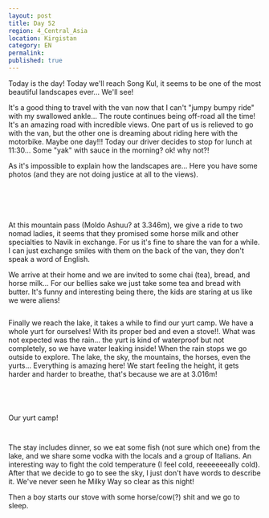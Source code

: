 ```yaml
---
layout: post
title: Day 52
region: 4_Central_Asia
location: Kirgistan
category: EN
permalink:
published: true
---
```


Today is the day! Today we'll reach Song Kul, it seems to be one of the most beautiful landscapes ever... We'll see!

It's a good thing to travel with the van now that I can't "jumpy bumpy ride" with my swallowed ankle... The route continues being off-road all the time! It's an amazing road with incredible views. One part of us is relieved to go with the van, but the other one is dreaming about riding here with the motorbike. Maybe one day!!! Today our driver decides to stop for lunch at 11:30... Some "yak" with sauce in the morning? ok! why not?! 

As it's impossible to explain how the landscapes are... Here you have some photos (and they are not doing justice at all to the views).

<p><a
href="https://lh3.googleusercontent.com/c4K1UHP7n3m0I2FrnEVGpxDn8IoqK6elH1B4uftxSmbrq8aDYa8atXymj-tTjOOOwSRVt7-BmdubrQr4XHLzAVQVw28Rk-QmOGJ4lgd4l9OCrFaEynd3ZK71uWZqafPPY6p72PCZkUP6UuJfw8FgIpfSwV6ERAwXbucNtz6pBqFd3DHyprbNHAHkeHYucns6sVA9tkzPeAV5A_f2aVouxiGmgauyeH7KWa0dT19rw-cyqYoMmbuHSIWUbSGwh_02CM4_wbyvQq52sz3UJ1B7eDHslcsE0zVb0c6S-Hyc5eNYOSSNpvG6zMVQGjTWA9CP_uLQ0AkMY11es7-Lq2xpOPxioqz5Wf2Lcjw6-K5K2BACSwU-RVci0am-hGS57scbKXvOgkY8nXdgL3vWO0NnWxeKcDtFF2sXSWrC3ETwJpQr6zHiPBkysO_Yx1JCsgIKtTkE5b-wqMBkIYgGANXzo2e41J8Yfea6FRHDcgzuos39BXZJToVoNsHr9IFeRQKMEpxG7jxB7s8i6oALvsBx_PXmgFT-9UyMPux9ML516hOI2JynteG81RYmlbDHyz045j9loQW0dzA3JOVrp4RfDb92-8m997PEKgLXz6hdrgldE2n_gwAbHHOvvLlbJeUBufUgkIZjjQuUGhr8ABOzTyvQfZccLJ8RgsmqNel1SplTIZaMfnaDAP6D3A=w840-h630-no"><img 
src="https://lh3.googleusercontent.com/c4K1UHP7n3m0I2FrnEVGpxDn8IoqK6elH1B4uftxSmbrq8aDYa8atXymj-tTjOOOwSRVt7-BmdubrQr4XHLzAVQVw28Rk-QmOGJ4lgd4l9OCrFaEynd3ZK71uWZqafPPY6p72PCZkUP6UuJfw8FgIpfSwV6ERAwXbucNtz6pBqFd3DHyprbNHAHkeHYucns6sVA9tkzPeAV5A_f2aVouxiGmgauyeH7KWa0dT19rw-cyqYoMmbuHSIWUbSGwh_02CM4_wbyvQq52sz3UJ1B7eDHslcsE0zVb0c6S-Hyc5eNYOSSNpvG6zMVQGjTWA9CP_uLQ0AkMY11es7-Lq2xpOPxioqz5Wf2Lcjw6-K5K2BACSwU-RVci0am-hGS57scbKXvOgkY8nXdgL3vWO0NnWxeKcDtFF2sXSWrC3ETwJpQr6zHiPBkysO_Yx1JCsgIKtTkE5b-wqMBkIYgGANXzo2e41J8Yfea6FRHDcgzuos39BXZJToVoNsHr9IFeRQKMEpxG7jxB7s8i6oALvsBx_PXmgFT-9UyMPux9ML516hOI2JynteG81RYmlbDHyz045j9loQW0dzA3JOVrp4RfDb92-8m997PEKgLXz6hdrgldE2n_gwAbHHOvvLlbJeUBufUgkIZjjQuUGhr8ABOzTyvQfZccLJ8RgsmqNel1SplTIZaMfnaDAP6D3A=w840-h630-no" class="oversize" alt=""></a></p>

<p><a
href="https://lh3.googleusercontent.com/UN-fRNm_IA66JCTsWVX69cSuht1kuOVmM7J-sa5jWucPWE0i_e5t0jLimFEkQTZ9PCrRfA5TlLtOhcrDJvV1T1lGICzJVX-B4ApxsDolW681NxKtYEgkZY_jJMP_WjVFHgwuU4JMTcqkquYQmPhxfTGQkhv3yPb0g5dY-nbDpTXIuuDNJ9C3cZgIt7GgLL757APuqT8zu5PExbzLJdZfdlfR4GcmGXLlC6b5dbQ9xr5MXSuy23vFq6_fS-DnYQ50QnMQOWAih4ETYc7VDW6kzDDC-QGcUdBMopGypOvMnL6rcxACbHVOdBy15K4M-PEdPEyIyJxCTFIWwWDx4Q8A1OffZlI0ce_SbeEAO2hjfR2CvW2OC35TaqD9wLDLCuvLjRBMkXaFPJ1yeSK3abcM1B_ifC6r4PepuNpkjM6MJHFM84ful3IbTX4H3d2Hs1CmosIA8VjbamZY0yfj3UFZa1hHxkcH0v5rTUnUT4ecvulOnPaU4MVdUxSLGAcIsaYen3-sbK_EGRzIb-qXdujwYXZl6X_dTcic4x6b6Dp0TSjYwlx2QGj4sDldshxQqF3GpwAJYiX-p89xTrqWmwBUAKXuIPa3mShX9X307_L0Z_Sntb6yGlUvSxnnnb19feYCXRpWcd2_45wb0Pd9JWIZG3VEDYh_lGg7bwK1Vr2x62jrhsM8C8TkjC4keA=w1052-h789-no"><img 
src="https://lh3.googleusercontent.com/UN-fRNm_IA66JCTsWVX69cSuht1kuOVmM7J-sa5jWucPWE0i_e5t0jLimFEkQTZ9PCrRfA5TlLtOhcrDJvV1T1lGICzJVX-B4ApxsDolW681NxKtYEgkZY_jJMP_WjVFHgwuU4JMTcqkquYQmPhxfTGQkhv3yPb0g5dY-nbDpTXIuuDNJ9C3cZgIt7GgLL757APuqT8zu5PExbzLJdZfdlfR4GcmGXLlC6b5dbQ9xr5MXSuy23vFq6_fS-DnYQ50QnMQOWAih4ETYc7VDW6kzDDC-QGcUdBMopGypOvMnL6rcxACbHVOdBy15K4M-PEdPEyIyJxCTFIWwWDx4Q8A1OffZlI0ce_SbeEAO2hjfR2CvW2OC35TaqD9wLDLCuvLjRBMkXaFPJ1yeSK3abcM1B_ifC6r4PepuNpkjM6MJHFM84ful3IbTX4H3d2Hs1CmosIA8VjbamZY0yfj3UFZa1hHxkcH0v5rTUnUT4ecvulOnPaU4MVdUxSLGAcIsaYen3-sbK_EGRzIb-qXdujwYXZl6X_dTcic4x6b6Dp0TSjYwlx2QGj4sDldshxQqF3GpwAJYiX-p89xTrqWmwBUAKXuIPa3mShX9X307_L0Z_Sntb6yGlUvSxnnnb19feYCXRpWcd2_45wb0Pd9JWIZG3VEDYh_lGg7bwK1Vr2x62jrhsM8C8TkjC4keA=w1052-h789-no" class="oversize" alt=""></a></p>

<p><a
href="https://lh3.googleusercontent.com/WT0CXYTQe2vBXYrtedCvsYBOFRyIgUd220laXWTyATWKbneeorKGBU2iW14-vgNhHuF940jcpyodzbEgSGkdOgs8piPVYDMi7vPvJ1l0qb6xU1woEp_a7LxKTLIhzWJHCdC7RfUISds7bc3N-Bvvjrp_U0JLDkcEfInhkMMQPlS6zF9TjQS_SxNieFIE9q4-m9kCPUejL4nyyDjIE8QaBGOi_UgIzKYK-obOp_fowHhJwGKZUnv9g_m5n9EQTGPmdGKtNrlehJWe8TbxBm44pI9kgF-EDinNAuYbLMfyrMEILZVEk8gzmb01e6jwy46G9En_GGOdeA6ORTHK5YF9yf2oKGrqQ0-zILEgZ0QWfO6jM-YtPWOOFEOs5L77ntEAPaz6TRes2a3fR92HfMRsExEatGHZqSnRbi2isrh2xdc6mmsg-XsrbgAdGjcc3qH9k1LSj8xMUfm1SdoxulZLiN-YXMciFI7RUZJPfhJ5cXLtPpYSs-BR3uoYavqlH1OC_9DI36oY8femhYF2fwQqgpDL9VhSEe6almQtWrYyCkldHozh_vW0_--UNpPsm6mjfuUG4jrkxVol7TcR2_c-ZTECLEArFcTjr8isIh_Rw0q09ClWcZ2CP4JQGiilUp6RnUq7zI1mECPqb4NzWsW3X35RUlMjgsy7krYzFfOWNfDUppLRorkZLdUgMQ=w1052-h789-no"><img 
src="https://lh3.googleusercontent.com/WT0CXYTQe2vBXYrtedCvsYBOFRyIgUd220laXWTyATWKbneeorKGBU2iW14-vgNhHuF940jcpyodzbEgSGkdOgs8piPVYDMi7vPvJ1l0qb6xU1woEp_a7LxKTLIhzWJHCdC7RfUISds7bc3N-Bvvjrp_U0JLDkcEfInhkMMQPlS6zF9TjQS_SxNieFIE9q4-m9kCPUejL4nyyDjIE8QaBGOi_UgIzKYK-obOp_fowHhJwGKZUnv9g_m5n9EQTGPmdGKtNrlehJWe8TbxBm44pI9kgF-EDinNAuYbLMfyrMEILZVEk8gzmb01e6jwy46G9En_GGOdeA6ORTHK5YF9yf2oKGrqQ0-zILEgZ0QWfO6jM-YtPWOOFEOs5L77ntEAPaz6TRes2a3fR92HfMRsExEatGHZqSnRbi2isrh2xdc6mmsg-XsrbgAdGjcc3qH9k1LSj8xMUfm1SdoxulZLiN-YXMciFI7RUZJPfhJ5cXLtPpYSs-BR3uoYavqlH1OC_9DI36oY8femhYF2fwQqgpDL9VhSEe6almQtWrYyCkldHozh_vW0_--UNpPsm6mjfuUG4jrkxVol7TcR2_c-ZTECLEArFcTjr8isIh_Rw0q09ClWcZ2CP4JQGiilUp6RnUq7zI1mECPqb4NzWsW3X35RUlMjgsy7krYzFfOWNfDUppLRorkZLdUgMQ=w1052-h789-no" class="oversize" alt=""></a></p>

<p><a
href="https://lh3.googleusercontent.com/rU0rbPUmtyPHU61dZeJxKPPXI_ZTLf6ooWKL4YwZ6G6EQIUgfwLqBn1Vi1RC26QqJIE7tS15DNMrDTL0ctiMFpNDu220M-8tlHsN4gqkyq9upl3eUgT_5v89mk8ao8uh3Q9ZqGRoWXhLibmgH5EDsGJv63ke1_CU9iTr_ryPkhjiIssricDbEUvHmbGMf0sj8hhUwxqm0_ZcKWzPSAv2CxgohCTggtshh4rrcZ-wiHUomYnuxES6BFmDsBHklcks3VldQiC5DFHsu7DsEqPaUbRiGNKCCoQSQt5x8rDfb9HeH9YKhPN0Lyw9jcuIM3clEK1R2VfESAzHa7fD8lhAPydqUVKsZB9h8WLwhGklicGfuXYOj-hF7-1XpoTdbkb9nhuPjPB2vzRyctgIUMlvUFvVFvSKvX-EyJG4XZpsUcOfK1HFw9RXfif9b16IWjwfxeW2IUp-1ZBqE338EQZXxESgeNlXq8dgZUEwKE99ohzN7XQu8kOR2Gkr7tsWSFrCsqwtJ1rPC3He1kbg_YzUyy70pYa8n4_od_gHBloo-MgRMRCRalewH8U3Dt08dwtp-Tdpyokwa0i7jb8UA4QBxcoA3hBWHFSDNnWkhVu8qH3jFJ_ums1I9GNprHLjYMMQ24TuH29Ge7imoSr7KYgR8yWESIjk_H3MMvYIx_j0r6Ax68gqIZp9VUCe4A=w1052-h789-no"><img 
src="https://lh3.googleusercontent.com/rU0rbPUmtyPHU61dZeJxKPPXI_ZTLf6ooWKL4YwZ6G6EQIUgfwLqBn1Vi1RC26QqJIE7tS15DNMrDTL0ctiMFpNDu220M-8tlHsN4gqkyq9upl3eUgT_5v89mk8ao8uh3Q9ZqGRoWXhLibmgH5EDsGJv63ke1_CU9iTr_ryPkhjiIssricDbEUvHmbGMf0sj8hhUwxqm0_ZcKWzPSAv2CxgohCTggtshh4rrcZ-wiHUomYnuxES6BFmDsBHklcks3VldQiC5DFHsu7DsEqPaUbRiGNKCCoQSQt5x8rDfb9HeH9YKhPN0Lyw9jcuIM3clEK1R2VfESAzHa7fD8lhAPydqUVKsZB9h8WLwhGklicGfuXYOj-hF7-1XpoTdbkb9nhuPjPB2vzRyctgIUMlvUFvVFvSKvX-EyJG4XZpsUcOfK1HFw9RXfif9b16IWjwfxeW2IUp-1ZBqE338EQZXxESgeNlXq8dgZUEwKE99ohzN7XQu8kOR2Gkr7tsWSFrCsqwtJ1rPC3He1kbg_YzUyy70pYa8n4_od_gHBloo-MgRMRCRalewH8U3Dt08dwtp-Tdpyokwa0i7jb8UA4QBxcoA3hBWHFSDNnWkhVu8qH3jFJ_ums1I9GNprHLjYMMQ24TuH29Ge7imoSr7KYgR8yWESIjk_H3MMvYIx_j0r6Ax68gqIZp9VUCe4A=w1052-h789-no" class="oversize" alt=""></a></p>

<p><a
href="https://lh3.googleusercontent.com/KqIF1F3788aaLkQTXyTYG3rZC4qZPAv1NFA7IJp3werFTcJLxXnDmzcrL3WksVdINJ9WywXdw6CE0ATjmRXLo4J7byBYmTdBuAzdhGdc9hJEL5YbA8b4cO3-bnVNcBmFUFl3yCVn_ecRRO0OkHFjod6SfMwzzOIFjai5cd3L795Qs2DVeIeP688Tf3NCqpiTKzaQ1yV961Bi7bN-rdZ2Ip3yhgZmEMujvQ0gwIR0HhOzZRJvYASbCD4HPu82BzHScQQWIl1Zf6j7aTtqF6AEUaj68AHxDcTvWTwRLkhClnrclemB-a7iPO9Yr7T71y0dGQLw5ZlY7loi5unDRs6FG-DQelPXtOO9TEGnxLbHkenHcZCZ_v5wf5gy38lJNAjoOYY7Uln1BlhoFNsqHV1XO3yN6azxMTIIG75qMj81BiBdsYUo3OsHHBoG4Dm3i4jPatdt0NSBcL6aN-Nl53fE_Zi7WFwXXD5kMGFRPy7AM5Vc9c--9cb5TNITupkJxM-Rn3HDhLzxl0JaohgJRvz01fUKn1lRlFKCGnJn4TTppLXVbo_1A15G7y8kTK19l0_RVFwIVfIN6RuCJ0RA4sLzzAfYFET4dhaLd5_MfW_GkbQL7vmoQQXIabootXH1BvkRi6VVWGMqUEcviWspZaCtXw20obJ40IEkHVxFkW2ErQY55QCtHjCcpYnyww=w840-h630-no"><img 
src="https://lh3.googleusercontent.com/KqIF1F3788aaLkQTXyTYG3rZC4qZPAv1NFA7IJp3werFTcJLxXnDmzcrL3WksVdINJ9WywXdw6CE0ATjmRXLo4J7byBYmTdBuAzdhGdc9hJEL5YbA8b4cO3-bnVNcBmFUFl3yCVn_ecRRO0OkHFjod6SfMwzzOIFjai5cd3L795Qs2DVeIeP688Tf3NCqpiTKzaQ1yV961Bi7bN-rdZ2Ip3yhgZmEMujvQ0gwIR0HhOzZRJvYASbCD4HPu82BzHScQQWIl1Zf6j7aTtqF6AEUaj68AHxDcTvWTwRLkhClnrclemB-a7iPO9Yr7T71y0dGQLw5ZlY7loi5unDRs6FG-DQelPXtOO9TEGnxLbHkenHcZCZ_v5wf5gy38lJNAjoOYY7Uln1BlhoFNsqHV1XO3yN6azxMTIIG75qMj81BiBdsYUo3OsHHBoG4Dm3i4jPatdt0NSBcL6aN-Nl53fE_Zi7WFwXXD5kMGFRPy7AM5Vc9c--9cb5TNITupkJxM-Rn3HDhLzxl0JaohgJRvz01fUKn1lRlFKCGnJn4TTppLXVbo_1A15G7y8kTK19l0_RVFwIVfIN6RuCJ0RA4sLzzAfYFET4dhaLd5_MfW_GkbQL7vmoQQXIabootXH1BvkRi6VVWGMqUEcviWspZaCtXw20obJ40IEkHVxFkW2ErQY55QCtHjCcpYnyww=w840-h630-no" class="oversize" alt=""></a></p>

At this mountain pass (Moldo Ashuu? at 3.346m), we give a ride to two nomad ladies, it seems that they promised some horse milk and other specialties to Navik in exchange. For us it's fine to share the van for a while. I can just exchange smiles with them on the back of the van, they don't speak a word of English.

We arrive at their home and we are invited to some chai (tea), bread, and horse milk... For our bellies sake we just take some tea and bread with butter. It's funny and interesting being there, the kids are staring at us like we were aliens!

<p><a
href="https://lh3.googleusercontent.com/HmUzA61EPRp2wjkR6DLrY7UqcX6JYafya345LT4oJN802xyj54QfiHCeWubBlcul9AOiNs_nYr6MgRqKbXVWCxpIyViU3G-75iU9UYo_Ck_KXYxcPcloayp7mYcZiRnLPifoJ_RafvQA0adlZT1_XN9_L6xH57fE2od2lMI5pD4s9iZoAwU6ZOZFH07sSnsiQvuZQgAeA6ltQvGIxIhY6De07KM0sv1ORwQtMFzq8V_oLhgkQwD9NJfAJ33R4z2coCykBANueKNxgMzf1fMT0JZrT_7ZEURAvBuQtBTYWP2veor6Bu-NcnDP1C5tzXTUGifptsul6nPLEzIG4vYxTGvaoy26JLSnV1jw7M6wR241wK2XAjnW4BiW8ZP3gx7dCKEJqF2Gm-UP-lPsV-wxnK-PKGy6cstnvE_7z1-Spa0Sr-3fmr98Keztq09sr7m75Q4qQbknSli98Xv22s5CKNR3r-kFWPjk2A-DhdW1Tmrsx7MESonWhGnIVFNrw_JDAP94gKFMZuH__EvmYeZFKiPoc38MduN9NkzhS81rwViu_ndjuaKPW3pMKzDNUEw3tOvcxGR86CyL1y1vnJkYqQ0S4u20vTKdL_4wJ1ZOD6QN-gVANOZSZNanAt7Tym-oK0SO_TjcP14Mh6tGDncj3lyD_QrPeC1Y7O0r-sCDH8AYHtnYdufq4__HXg=w840-h630-no"><img 
src="https://lh3.googleusercontent.com/HmUzA61EPRp2wjkR6DLrY7UqcX6JYafya345LT4oJN802xyj54QfiHCeWubBlcul9AOiNs_nYr6MgRqKbXVWCxpIyViU3G-75iU9UYo_Ck_KXYxcPcloayp7mYcZiRnLPifoJ_RafvQA0adlZT1_XN9_L6xH57fE2od2lMI5pD4s9iZoAwU6ZOZFH07sSnsiQvuZQgAeA6ltQvGIxIhY6De07KM0sv1ORwQtMFzq8V_oLhgkQwD9NJfAJ33R4z2coCykBANueKNxgMzf1fMT0JZrT_7ZEURAvBuQtBTYWP2veor6Bu-NcnDP1C5tzXTUGifptsul6nPLEzIG4vYxTGvaoy26JLSnV1jw7M6wR241wK2XAjnW4BiW8ZP3gx7dCKEJqF2Gm-UP-lPsV-wxnK-PKGy6cstnvE_7z1-Spa0Sr-3fmr98Keztq09sr7m75Q4qQbknSli98Xv22s5CKNR3r-kFWPjk2A-DhdW1Tmrsx7MESonWhGnIVFNrw_JDAP94gKFMZuH__EvmYeZFKiPoc38MduN9NkzhS81rwViu_ndjuaKPW3pMKzDNUEw3tOvcxGR86CyL1y1vnJkYqQ0S4u20vTKdL_4wJ1ZOD6QN-gVANOZSZNanAt7Tym-oK0SO_TjcP14Mh6tGDncj3lyD_QrPeC1Y7O0r-sCDH8AYHtnYdufq4__HXg=w840-h630-no" class="oversize" alt=""></a></p>

Finally we reach the lake, it takes a while to find our yurt camp. We have a whole yurt for ourselves! With its proper bed and even a stove!!. What was not expected was the rain... the yurt is kind of waterproof but not completely, so we have water leaking inside! When the rain stops we go outside to explore. The lake, the sky, the mountains, the horses, even the yurts... Everything is amazing here! We start feeling the height, it gets harder and harder to breathe, that's because we are at 3.016m!

<p><a
href="https://lh3.googleusercontent.com/EiPPAob01Fu27LtLC028Kkr9WBr6vCtU_8aF5-ma8JIkcoOp0BNJJZgHur735UPo-YUO_RhXMCvqKIRDUq6n3E3LE_4H1hONACwN6F4LQIa96pyPJiC54anQ27kL33NQtYhuFIFhelpvt5DfPQCvLpdgCn-jUjMrc3RgTnRzFsZGukWb6sN3PmyeEwyzOAhSUA0fiZx4_VXgOOuAURB0n3qAWVPAh_9gCsA0-kYeWceQqjuNUqd27Wu8Rfw5vD1BM0Gr2q7d7o2AzDKw5rdbKOeRnhNy2izCnu2o0wZFHsQLyahlVJRT8JANYCdSFOJkhfAjiSsl5-BD-I98Yibsg6oOUkjV8HFO--YP40gD1c0_Sb1b46T2i6IJIXwVdxOg9-jLz542wD7Cn4nVpklpJoGGRxl2L9dai6s7Wt_6G4jgICtybnkW98lMEEWSnGG2zK1qDSxGk-zS7BDeu43zq0d2xZmB2GFbIReBw4tkh7iUs7e6DO51to7VuEu5MpbNwzcq3MYA2JQFzBxqU9w4ZchmZLIldjzVJtunZai8EE6xfMpTWzoa97fg15t2HpQwI4b7HmShgc5tkKVktjtq4Kjud10zvMjvoeGiSA9eVhDcmXy_C6OBPLKgQH63lfO8SM7soM-8-1pTpLhkzAZheYS03p3XATRyqzyjaymEA2ye9_6YYWMdpiZzfA=w1052-h789-no"><img 
src="https://lh3.googleusercontent.com/EiPPAob01Fu27LtLC028Kkr9WBr6vCtU_8aF5-ma8JIkcoOp0BNJJZgHur735UPo-YUO_RhXMCvqKIRDUq6n3E3LE_4H1hONACwN6F4LQIa96pyPJiC54anQ27kL33NQtYhuFIFhelpvt5DfPQCvLpdgCn-jUjMrc3RgTnRzFsZGukWb6sN3PmyeEwyzOAhSUA0fiZx4_VXgOOuAURB0n3qAWVPAh_9gCsA0-kYeWceQqjuNUqd27Wu8Rfw5vD1BM0Gr2q7d7o2AzDKw5rdbKOeRnhNy2izCnu2o0wZFHsQLyahlVJRT8JANYCdSFOJkhfAjiSsl5-BD-I98Yibsg6oOUkjV8HFO--YP40gD1c0_Sb1b46T2i6IJIXwVdxOg9-jLz542wD7Cn4nVpklpJoGGRxl2L9dai6s7Wt_6G4jgICtybnkW98lMEEWSnGG2zK1qDSxGk-zS7BDeu43zq0d2xZmB2GFbIReBw4tkh7iUs7e6DO51to7VuEu5MpbNwzcq3MYA2JQFzBxqU9w4ZchmZLIldjzVJtunZai8EE6xfMpTWzoa97fg15t2HpQwI4b7HmShgc5tkKVktjtq4Kjud10zvMjvoeGiSA9eVhDcmXy_C6OBPLKgQH63lfO8SM7soM-8-1pTpLhkzAZheYS03p3XATRyqzyjaymEA2ye9_6YYWMdpiZzfA=w1052-h789-no" class="oversize" alt=""></a></p>

<p><a
href="https://lh3.googleusercontent.com/3AjMtxhxLBiU5pCKP22QFcjJ3HBX2_1FaKqaGDdU0FcyvmPx_XwsFfYdLX36ihsGl-2vTN4Ck5EyR2sI_E8B6cbnzQ7IIs252nZS3mY3r3XFHO0ShMeXDMbgVuHxY7u4nq_SZ676Y0JMLi5zHnLanUOjlt1tdvb-ZPIYS7M7shGvcNKCleVmqQfRa1K6a_jtDx-siwlY-k361b6G3N7VrM49CXMRnKEGAFSrv4OSXzVzKLqj8o7xNBBMJ7Jk0zn8ky5r6dAhbJOanUArx3AIPVU6EnpQWPzd1FGTxLBFIz5j9FF1yOuwoKBxCA2zCdiLoYqzRkh2fKlDu6xw2D0kusRI9akyS82BBkugLnqtVYflogxWt4V9v-ZOfwSqEJDUyFVL_NrYhjKH_7h4sxczsHsqVXXiR3Z4f4eKyTInmb_0iZJEZEztf3jsvgEZvzjmE1RXaM8927jLsH29qnIywqze2LrjOz-4_SeL0rn7b1u4RxTHwBh_sjlzct2Oc5HaoJqsUXlRg7UePoLbbEZDc2Ne_2Rn45aOYWkWNd6Y4ycwL6971ZQh45fXlqevzW0A_tsgjzIUgLA0E-0Riz6zacV4PIjZpu1ao7Gd88mTcrqstScmXFiMTrh8LHj2TiYm3hoUoHqeYX1rgG56bC6yaIqOeyCk0Myfe9ylicwPy5RpRtMADaEuphMWaw=w1052-h789-no"><img 
src="https://lh3.googleusercontent.com/3AjMtxhxLBiU5pCKP22QFcjJ3HBX2_1FaKqaGDdU0FcyvmPx_XwsFfYdLX36ihsGl-2vTN4Ck5EyR2sI_E8B6cbnzQ7IIs252nZS3mY3r3XFHO0ShMeXDMbgVuHxY7u4nq_SZ676Y0JMLi5zHnLanUOjlt1tdvb-ZPIYS7M7shGvcNKCleVmqQfRa1K6a_jtDx-siwlY-k361b6G3N7VrM49CXMRnKEGAFSrv4OSXzVzKLqj8o7xNBBMJ7Jk0zn8ky5r6dAhbJOanUArx3AIPVU6EnpQWPzd1FGTxLBFIz5j9FF1yOuwoKBxCA2zCdiLoYqzRkh2fKlDu6xw2D0kusRI9akyS82BBkugLnqtVYflogxWt4V9v-ZOfwSqEJDUyFVL_NrYhjKH_7h4sxczsHsqVXXiR3Z4f4eKyTInmb_0iZJEZEztf3jsvgEZvzjmE1RXaM8927jLsH29qnIywqze2LrjOz-4_SeL0rn7b1u4RxTHwBh_sjlzct2Oc5HaoJqsUXlRg7UePoLbbEZDc2Ne_2Rn45aOYWkWNd6Y4ycwL6971ZQh45fXlqevzW0A_tsgjzIUgLA0E-0Riz6zacV4PIjZpu1ao7Gd88mTcrqstScmXFiMTrh8LHj2TiYm3hoUoHqeYX1rgG56bC6yaIqOeyCk0Myfe9ylicwPy5RpRtMADaEuphMWaw=w1052-h789-no" class="oversize" alt=""></a></p>

<p><a
href="https://lh3.googleusercontent.com/ykXJhHbuvc1SAtfBn-XM428O6J5Y3xQw1YVJ52i9sPTw1m3QHz53bkCxQNHLSldzrKhrPWJPJvIIDX3grS5uZYFUIiUs4k-SeXTFsn_fl9iA5T8T0q8U_Djage5f4_FrASg1U8S7wt70n9ew1-htDMNyCz9YBgbPSSFhf9OpDcbsnd70dB0Wh1QwKwjgLJPDkRKFbQ5J4Fl7ounWE6_q2MWoBAJyesaLCZ_J_iuBEATVe3gAsogAwdmfJnaD03w3TKUqZMZW2hRxq1iIFisQiFNjsGHPq4zPgxmIFgZSfBQoK03FoFiky9iJLrQXSi9AJeZWBOeAtSqwbADOfqH9SG2dpt8k3tggg-h2ZGUT5vluU-h4C4Jx-vmN-bs5z5FjbUC3WzR3ldjnfg1nfbjBQ5vnHvYlyYyyxxlF6ufc7DBE5njHuuG-Sf9ZveJRzX3Lw9FnsKSEmAw6_yFsSjoEk6RJcTSPYnHyuGjqA_sHhgEEIWYP4rdpQf0K1qa2vfdxMqWHX_wJ3P_6mdTCG-YTsSDQsymV6nb3F8ZwqUguzzu8nyrjYra5RFdTjncp211FyIyC3Ktd_j9hxcY4u1TTCuZd4t8ncdZVjRV55JHaZ9l7EJL5lJ71yYPQb5ZORFt_zRLSgXYPKDaT2bGZxMeKXXySn5Fc0SmOthya-n1atGALN_QUsYNHb20RAg=w1052-h789-no"><img 
src="https://lh3.googleusercontent.com/ykXJhHbuvc1SAtfBn-XM428O6J5Y3xQw1YVJ52i9sPTw1m3QHz53bkCxQNHLSldzrKhrPWJPJvIIDX3grS5uZYFUIiUs4k-SeXTFsn_fl9iA5T8T0q8U_Djage5f4_FrASg1U8S7wt70n9ew1-htDMNyCz9YBgbPSSFhf9OpDcbsnd70dB0Wh1QwKwjgLJPDkRKFbQ5J4Fl7ounWE6_q2MWoBAJyesaLCZ_J_iuBEATVe3gAsogAwdmfJnaD03w3TKUqZMZW2hRxq1iIFisQiFNjsGHPq4zPgxmIFgZSfBQoK03FoFiky9iJLrQXSi9AJeZWBOeAtSqwbADOfqH9SG2dpt8k3tggg-h2ZGUT5vluU-h4C4Jx-vmN-bs5z5FjbUC3WzR3ldjnfg1nfbjBQ5vnHvYlyYyyxxlF6ufc7DBE5njHuuG-Sf9ZveJRzX3Lw9FnsKSEmAw6_yFsSjoEk6RJcTSPYnHyuGjqA_sHhgEEIWYP4rdpQf0K1qa2vfdxMqWHX_wJ3P_6mdTCG-YTsSDQsymV6nb3F8ZwqUguzzu8nyrjYra5RFdTjncp211FyIyC3Ktd_j9hxcY4u1TTCuZd4t8ncdZVjRV55JHaZ9l7EJL5lJ71yYPQb5ZORFt_zRLSgXYPKDaT2bGZxMeKXXySn5Fc0SmOthya-n1atGALN_QUsYNHb20RAg=w1052-h789-no" class="oversize" alt=""></a></p>

<p><a
href="https://lh3.googleusercontent.com/qFiP9vUGi0KdXZ_1LjhMvwMmXiLopGxe0sf-i2u7eIPoOR8wXQHs4rq_UQqZKgh4sC4JUCnltbvtZ47knk4B1BZmGtAEnpnct2pE7RHkSrE6RkefEhz2VXdaXruG9e1xJmvtWZ5jurB6isxvD4TbkyXVf47bdDHdfb4E0Wkk70TqGdywjoerqVe2Zrv5oj66ifz45ZVS6u3cbBODfdvJS5cQuJxIOYwsNaDIRlX2W0ovHluUXuhsSlQO8yn2YGVt76t1F_TTP9P9BVZwhIa3DSMbkDTHHqOubvhYuQkkftpYBcGi-nBT_BEM8vf1FbWklWv78a87ZfCaWaTpSAf831DLq4ZGQ_d8LSys3vqxXi2wRJoghLL-pOtczV0YwDlN5uW7n-XVlUdRo1NSl5XC6SDkZqKmfJGITLzPKkmf7OpxV7LgT_0wwH5NsfQPq-nAODsDfOU0Stan86esoQnKgkosYTyXY2vMGmfeqSg99joq5AOdmYZFEWrLlMnMMhGKpClNMeR_JBZxb5GUEhqO5THfVwatvf9mSsd05YKQnTx4OEBwKCpWLY4_bqG4YXhDAPohK83MXzpOpi0XQraIkkMwlNzFwu7mzfOpwoOmii6VizPxyzZ2gQDUDiwE2h39Y7luM88zZMols-uxTd1G6GulERGIkisrXrCeYtm5pdptADT0NAatkpBwOg=w840-h630-no"><img 
src="https://lh3.googleusercontent.com/qFiP9vUGi0KdXZ_1LjhMvwMmXiLopGxe0sf-i2u7eIPoOR8wXQHs4rq_UQqZKgh4sC4JUCnltbvtZ47knk4B1BZmGtAEnpnct2pE7RHkSrE6RkefEhz2VXdaXruG9e1xJmvtWZ5jurB6isxvD4TbkyXVf47bdDHdfb4E0Wkk70TqGdywjoerqVe2Zrv5oj66ifz45ZVS6u3cbBODfdvJS5cQuJxIOYwsNaDIRlX2W0ovHluUXuhsSlQO8yn2YGVt76t1F_TTP9P9BVZwhIa3DSMbkDTHHqOubvhYuQkkftpYBcGi-nBT_BEM8vf1FbWklWv78a87ZfCaWaTpSAf831DLq4ZGQ_d8LSys3vqxXi2wRJoghLL-pOtczV0YwDlN5uW7n-XVlUdRo1NSl5XC6SDkZqKmfJGITLzPKkmf7OpxV7LgT_0wwH5NsfQPq-nAODsDfOU0Stan86esoQnKgkosYTyXY2vMGmfeqSg99joq5AOdmYZFEWrLlMnMMhGKpClNMeR_JBZxb5GUEhqO5THfVwatvf9mSsd05YKQnTx4OEBwKCpWLY4_bqG4YXhDAPohK83MXzpOpi0XQraIkkMwlNzFwu7mzfOpwoOmii6VizPxyzZ2gQDUDiwE2h39Y7luM88zZMols-uxTd1G6GulERGIkisrXrCeYtm5pdptADT0NAatkpBwOg=w840-h630-no" class="oversize" alt=""></a></p>

Our yurt camp!

<p><a
href="https://lh3.googleusercontent.com/V0pVDcIUAy27sdiOrYBTX2_1w4OBl2Z_Uw7204HmRRIK25GwMezNLzZyU6mX8Kp6KeoaeFtdFKmwQBNXRjSPJP205idofFZkN5Fiez2BbPDDY7pVnIo4wDk2vK4Aa3LKWvdYRJTnNk2korOem3OxRQOMNTOJgtwULrejsWKZM2SHqZmWluaRoMcAC5CSSP6ei2GPUm84v4LOS49bxHfXDCBGa8R4m0HuFLTNnQko2E1ukt9ZOE5N4hEmq6lQaa94zYdpFoZPiZgKeEJS-6ShcYu9X9mDrfEthosU5F0I0abUHSsvvGlA87pkCZvhQdq5IEdTfHK8FRR6PUOVJ0zd70SM2dnFbkE4O-cnuXCgL0o-vTrG77InbDj64wAj5VXZo4NUv92wh2RjCDuRm4wBOuT_fxfIzWJnInMfZO1QCahTYQRnZur7OHReXyT01kf8Fcwr8ZyDqPgdaZ02xNNbTy_KpUE0Br3SBFbg_c276egM1I0iTVns9NPabhcysit-DZsVj4hTVc14lSt2tRKR9n_02mWU_23kzid9DU8R3qxEjCj7eAyjVrxNBtZBHz0LSlRe4s1I4lv7x7YFRE0eZr0ARZXOZLl2P3frH4w4-LwOnCy4VEBiSONYIUY0O9vr8YnNIwlOhBqn4zuZq7pfeXi_vJ8XfzTWRk6s3c66jOKtRGDf4RKgdQmM9Q=w1052-h789-no"><img 
src="https://lh3.googleusercontent.com/V0pVDcIUAy27sdiOrYBTX2_1w4OBl2Z_Uw7204HmRRIK25GwMezNLzZyU6mX8Kp6KeoaeFtdFKmwQBNXRjSPJP205idofFZkN5Fiez2BbPDDY7pVnIo4wDk2vK4Aa3LKWvdYRJTnNk2korOem3OxRQOMNTOJgtwULrejsWKZM2SHqZmWluaRoMcAC5CSSP6ei2GPUm84v4LOS49bxHfXDCBGa8R4m0HuFLTNnQko2E1ukt9ZOE5N4hEmq6lQaa94zYdpFoZPiZgKeEJS-6ShcYu9X9mDrfEthosU5F0I0abUHSsvvGlA87pkCZvhQdq5IEdTfHK8FRR6PUOVJ0zd70SM2dnFbkE4O-cnuXCgL0o-vTrG77InbDj64wAj5VXZo4NUv92wh2RjCDuRm4wBOuT_fxfIzWJnInMfZO1QCahTYQRnZur7OHReXyT01kf8Fcwr8ZyDqPgdaZ02xNNbTy_KpUE0Br3SBFbg_c276egM1I0iTVns9NPabhcysit-DZsVj4hTVc14lSt2tRKR9n_02mWU_23kzid9DU8R3qxEjCj7eAyjVrxNBtZBHz0LSlRe4s1I4lv7x7YFRE0eZr0ARZXOZLl2P3frH4w4-LwOnCy4VEBiSONYIUY0O9vr8YnNIwlOhBqn4zuZq7pfeXi_vJ8XfzTWRk6s3c66jOKtRGDf4RKgdQmM9Q=w1052-h789-no" class="oversize" alt=""></a></p>

<p><a
href="https://lh3.googleusercontent.com/34rxWsdtnIQPgXnR5TdW-qZEQ82BakZSb8qMAJ7UM_vy2ybY_5LP0inluIenuGGa6xEQurrpagk99N2fqEpEgBvhz70o0lbVGW-KJiAAxAUZDC6eJzAwfsWvKrylLeynRom57gqnvuTGt6oZ3KuFglLCXMgsYV4N1liYFiaFsUttpLIDMYzVMZjiWxNdTVJrFb3Qc17pVzVfZ5krxMzxP8pn5ndK1j0C0wWVcpK1WVdigFaiEOJC1zyVMG7uf-ln__xohct-Pab1MH7dGiSFMpNavG-qWI96eHgPkoNMk57fHIa07uFdz0ygRA_MS9kSTnUIZrfvRqqG_YZJtiZDQ2Q2HF1reHxEy9eMVnaKWUrAu-pi2NA_HnUo7k2Qmce9OcGInYBuyS-L8jcZN-DGq3UBcsi80ZUIdIheepw-fdLdqaehg_HS42eXnpFCkt0DXk3EScmAE2xwcdCiYLne3Llei2KeIMMA_gRnUe2AkFmgBrnQ7H_3JDNNv4ENgWUwNRGW368AkX5SE2aAled6pNHO0mpLcNCPhECZuKQrVGKAVeHgn8XqKcRJ82qL3vUGDACmZxe37TAI3u-JbOUpI56VXOh41e6qd6-nw255dVk1wMF0Zc1KaRWqaeyKTlrftHbrqsC5JCOE_PpSrTGDhbng61fiwnfkcdmuodzTRAEegHAScTH-EykudQ=w1052-h789-no"><img 
src="https://lh3.googleusercontent.com/34rxWsdtnIQPgXnR5TdW-qZEQ82BakZSb8qMAJ7UM_vy2ybY_5LP0inluIenuGGa6xEQurrpagk99N2fqEpEgBvhz70o0lbVGW-KJiAAxAUZDC6eJzAwfsWvKrylLeynRom57gqnvuTGt6oZ3KuFglLCXMgsYV4N1liYFiaFsUttpLIDMYzVMZjiWxNdTVJrFb3Qc17pVzVfZ5krxMzxP8pn5ndK1j0C0wWVcpK1WVdigFaiEOJC1zyVMG7uf-ln__xohct-Pab1MH7dGiSFMpNavG-qWI96eHgPkoNMk57fHIa07uFdz0ygRA_MS9kSTnUIZrfvRqqG_YZJtiZDQ2Q2HF1reHxEy9eMVnaKWUrAu-pi2NA_HnUo7k2Qmce9OcGInYBuyS-L8jcZN-DGq3UBcsi80ZUIdIheepw-fdLdqaehg_HS42eXnpFCkt0DXk3EScmAE2xwcdCiYLne3Llei2KeIMMA_gRnUe2AkFmgBrnQ7H_3JDNNv4ENgWUwNRGW368AkX5SE2aAled6pNHO0mpLcNCPhECZuKQrVGKAVeHgn8XqKcRJ82qL3vUGDACmZxe37TAI3u-JbOUpI56VXOh41e6qd6-nw255dVk1wMF0Zc1KaRWqaeyKTlrftHbrqsC5JCOE_PpSrTGDhbng61fiwnfkcdmuodzTRAEegHAScTH-EykudQ=w1052-h789-no" class="oversize" alt=""></a></p>

The stay includes dinner, so we eat some fish (not sure which one) from the lake, and we share some vodka with the locals and a group of Italians. An interesting way to fight the cold temperature (I feel cold, reeeeeeeally cold). After that we decide to go to see the sky, I just don't have words to describe it. We've never seen he Milky Way so clear as this night!

Then a boy starts our stove with some horse/cow(?) shit and we go to sleep.